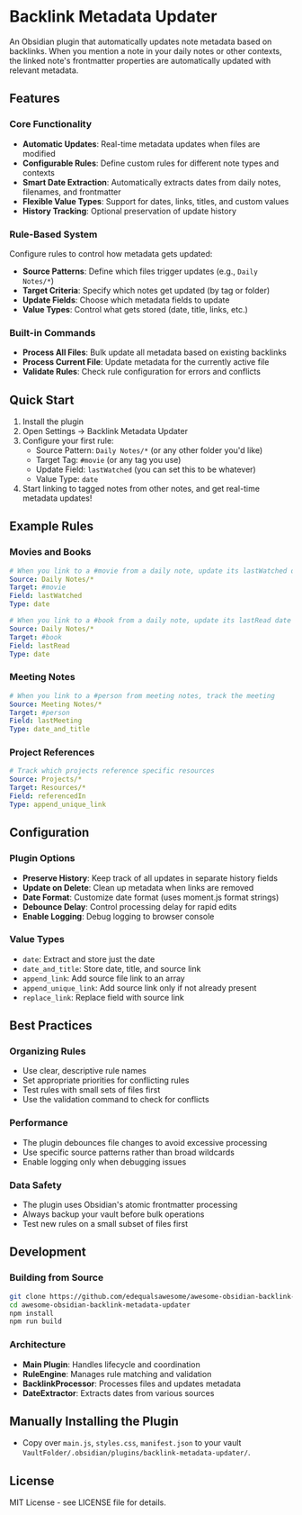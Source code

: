 # Backlink Metadata Updater

An Obsidian plugin that automatically updates note metadata based on backlinks. When you mention a note in your daily notes or other contexts, the linked note's frontmatter properties are automatically updated with relevant metadata.

## Features

### Core Functionality
- **Automatic Updates**: Real-time metadata updates when files are modified
- **Configurable Rules**: Define custom rules for different note types and contexts
- **Smart Date Extraction**: Automatically extracts dates from daily notes, filenames, and frontmatter
- **Flexible Value Types**: Support for dates, links, titles, and custom values
- **History Tracking**: Optional preservation of update history

### Rule-Based System
Configure rules to control how metadata gets updated:
- **Source Patterns**: Define which files trigger updates (e.g., `Daily Notes/*`)
- **Target Criteria**: Specify which notes get updated (by tag or folder)
- **Update Fields**: Choose which metadata fields to update
- **Value Types**: Control what gets stored (date, title, links, etc.)

### Built-in Commands
- **Process All Files**: Bulk update all metadata based on existing backlinks
- **Process Current File**: Update metadata for the currently active file
- **Validate Rules**: Check rule configuration for errors and conflicts

## Quick Start

1. Install the plugin
2. Open Settings → Backlink Metadata Updater
3. Configure your first rule:
   - Source Pattern: `Daily Notes/*` (or any other folder you'd like)
   - Target Tag: `#movie` (or any tag you use)
   - Update Field: `lastWatched` (you can set this to be whatever)
   - Value Type: `date`
4. Start linking to tagged notes from other notes, and get real-time metadata updates!

## Example Rules

### Movies and Books
```yaml
# When you link to a #movie from a daily note, update its lastWatched date
Source: Daily Notes/*
Target: #movie
Field: lastWatched
Type: date

# When you link to a #book from a daily note, update its lastRead date  
Source: Daily Notes/*
Target: #book
Field: lastRead
Type: date
```

### Meeting Notes
```yaml
# When you link to a #person from meeting notes, track the meeting
Source: Meeting Notes/*
Target: #person
Field: lastMeeting
Type: date_and_title
```

### Project References
```yaml
# Track which projects reference specific resources
Source: Projects/*
Target: Resources/*
Field: referencedIn
Type: append_unique_link
```

## Configuration

### Plugin Options
- **Preserve History**: Keep track of all updates in separate history fields
- **Update on Delete**: Clean up metadata when links are removed
- **Date Format**: Customize date format (uses moment.js format strings)
- **Debounce Delay**: Control processing delay for rapid edits
- **Enable Logging**: Debug logging to browser console

### Value Types
- `date`: Extract and store just the date
- `date_and_title`: Store date, title, and source link
- `append_link`: Add source file link to an array
- `append_unique_link`: Add source link only if not already present
- `replace_link`: Replace field with source link

## Best Practices

### Organizing Rules
- Use clear, descriptive rule names
- Set appropriate priorities for conflicting rules
- Test rules with small sets of files first
- Use the validation command to check for conflicts

### Performance
- The plugin debounces file changes to avoid excessive processing
- Use specific source patterns rather than broad wildcards
- Enable logging only when debugging issues

### Data Safety
- The plugin uses Obsidian's atomic frontmatter processing
- Always backup your vault before bulk operations
- Test new rules on a small subset of files first

## Development

### Building from Source
```bash
git clone https://github.com/edequalsawesome/awesome-obsidian-backlink-metadata-updater
cd awesome-obsidian-backlink-metadata-updater
npm install
npm run build
```

### Architecture
- **Main Plugin**: Handles lifecycle and coordination
- **RuleEngine**: Manages rule matching and validation
- **BacklinkProcessor**: Processes files and updates metadata
- **DateExtractor**: Extracts dates from various sources

## Manually Installing the Plugin

- Copy over `main.js`, `styles.css`, `manifest.json` to your vault `VaultFolder/.obsidian/plugins/backlink-metadata-updater/`.

## License

MIT License - see LICENSE file for details.
